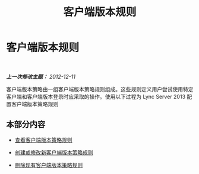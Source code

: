 ﻿---
title: 客户端版本规则
TOCTitle: 客户端版本规则
ms:assetid: 8ed9d704-7bdd-41b3-89c6-daca8aa640b4
ms:mtpsurl: https://technet.microsoft.com/zh-cn/library/JJ898481(v=OCS.15)
ms:contentKeyID: 52061060
ms.date: 05/19/2016
mtps_version: v=OCS.15
ms.translationtype: HT
---

# 客户端版本规则

 

_**上一次修改主题：** 2012-12-11_

客户端版本策略由一组客户端版本策略规则组成。这些规则定义用户尝试使用特定客户端和客户端版本登录时应采取的操作。使用以下过程为 Lync Server 2013 配置客户端版本策略规则

## 本部分内容

  - [查看客户端版本策略规则](lync-server-2013-view-client-version-policy-rules.md)

  - [创建或修改新客户端版本策略规则](lync-server-2013-create-or-modify-a-new-client-version-policy-rule.md)

  - [删除现有客户端版本策略规则](lync-server-2013-delete-an-existing-client-version-policy-rule.md)


